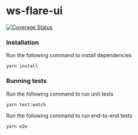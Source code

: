 # ws-flare-ui

[![Coverage Status](https://coveralls.io/repos/github/ws-flare/ws-flare-ui/badge.svg?branch=master)](https://coveralls.io/github/ws-flare/ws-flare-ui?branch=master)

### Installation

Run the following command to install dependencies

```
yarn install
```

### Running tests

Run the following command to run unit tests

```
yarn test:watch
```

Run the following command to run end-to-end tests

```
yarn e2e
```
